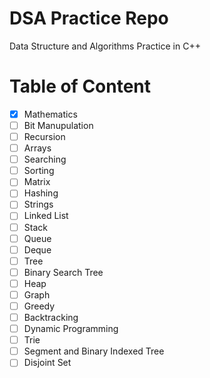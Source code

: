 # DSA Practice Repo
Data Structure and Algorithms Practice in C++

# Table of Content
- [x] Mathematics
- [ ] Bit Manupulation
- [ ] Recursion
- [ ] Arrays
- [ ] Searching
- [ ] Sorting
- [ ] Matrix
- [ ] Hashing
- [ ] Strings
- [ ] Linked List
- [ ] Stack
- [ ] Queue
- [ ] Deque
- [ ] Tree
- [ ] Binary Search Tree
- [ ] Heap
- [ ] Graph
- [ ] Greedy
- [ ] Backtracking
- [ ] Dynamic Programming
- [ ] Trie
- [ ] Segment and Binary Indexed Tree
- [ ] Disjoint Set

